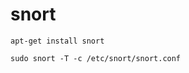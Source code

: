# snort

<code>apt-get install snort</code><br>

<code>sudo snort -T -c /etc/snort/snort.conf</code><br>
